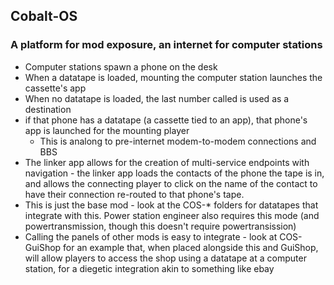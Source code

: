 
## Cobalt-OS 

### A platform for mod exposure, an internet for computer stations

- Computer stations spawn a phone on the desk
- When a datatape is loaded, mounting the computer station launches the cassette's app
- When no datatape is loaded, the last number called is used as a destination
- if that phone has a datatape (a cassette tied to an app), that phone's app is launched for the mounting player
  - This is analong to pre-internet modem-to-modem connections and BBS
- The linker app allows for the creation of multi-service endpoints with navigation - the linker app loads the contacts of the phone the tape is in, and allows the connecting player to click on the name of the contact to have their connection re-routed to that phone's tape.
- This is just the base mod - look at the COS-* folders for datatapes that integrate with this. Power station engineer also requires this mode (and powertransmission, though this doesn't require powertransission)
- Calling the panels of other mods is easy to integrate - look at COS-GuiShop for an example that, when placed alongside this and GuiShop, will allow players to access the shop using a datatape at a computer station, for a diegetic integration akin to something like ebay
